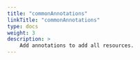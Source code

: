 ```yaml
---
title: "commonAnnotations"
linkTitle: "commonAnnotations"
type: docs
weight: 3
description: >
    Add annotations to add all resources.
---
```

